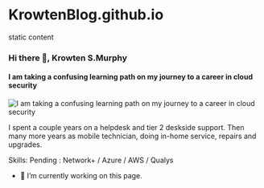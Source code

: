 # KrowtenBlog.github.io
static content

### Hi there 👋, Krowten S.Murphy
#### I am taking a confusing learning path on my journey to a career in cloud security
![I am taking a confusing learning path on my journey to a career in cloud security](https://arturssmirnovs.github.io/github-profile-readme-generator/images/banner.png)

I spent a couple years on a helpdesk and  tier 2 deskside support. Then many more years as mobile technician, doing in-home service, repairs and upgrades. 

Skills: Pending : Network+ / Azure / AWS / Qualys

- 🔭 I’m currently working on this page. 




